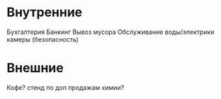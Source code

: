 # Внутренние 
Бухгалтерия
Банкинг
Вывоз мусора
Обслуживание воды/электрики
камеры (безопасность)



# Внешние
Кофе?
стенд по доп продажам химии?
